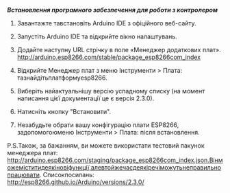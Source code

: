 ***Встановлення програмного забезпечення для роботи з контролером***
1.	Завантажте тавстановіть Arduino IDE з офіційного веб-сайту.
1.	Запустіть Arduino IDE та відкрийте вікно налаштувань.
1.	Додайте наступну URL стрічку в поле «Менеджер додаткових плат». http://arduino.esp8266.com/stable/package_esp8266com_index
 
1.	Відкрийте Менеджер плат з меню Інструменти > Плата: тазнайдітьплатформуesp8266.
1.	Виберіть найактуальнішу версію успадному списку (на момент написання цієї документації це є версія 2.3.0).
1.	Натисніть кнопку "Встановити".
1.	Незабудьте обрати вашу конфігурацію плати ESP8266, задопомогоюменю Інструменти > Плата: після встановлення.

P.S.Також, за бажанням, ви можете використати тестовий пакунок менеджера плат: http://arduino.esp8266.com/staging/package_esp8266com_index.json.Вінможеміститидеякіновіфункції,алевтойжечасдеякіречіможутьнеправильнопрацювати.
Списокпосилань:	http://esp8266.github.io/Arduino/versions/2.3.0/
